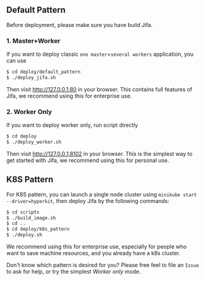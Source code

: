 <!--
    Copyright (c) 2021 Contributors to the Eclipse Foundation

    See the NOTICE file(s) distributed with this work for additional
    information regarding copyright ownership.

    This program and the accompanying materials are made available under the
    terms of the Eclipse Public License 2.0 which is available at
    http://www.eclipse.org/legal/epl-2.0

    SPDX-License-Identifier: EPL-2.0
 -->

## Default Pattern
Before deployment, please make sure you have build Jifa.

### 1. Master+Worker
If you want to deploy classic `one master`+`several workers` application, you can use
```bash
$ cd deploy/default_pattern
$ ./deploy_jifa.sh
```
Then visit http://127.0.0.1:80 in your browser. This contains full features of Jifa, we recommend using this for enterprise use.

### 2. Worker Only
If you want to deploy worker only, run script directly
```bash
$ cd deploy
$ ./deploy_worker.sh
```
Then visit http://127.0.0.1:8102 in your browser. This is the simplest way to get started with Jifa, we recommend using this for personal use.

## K8S Pattern
For K8S pattern, you can launch a single node cluster using `minikube start --driver=hyperkit`, then deploy Jifa by the following commands:
```bash
$ cd scripts
$ ./build_image.sh
$ cd ..
$ cd deploy/k8s_pattern
$ ./deploy.sh
```
We recommend using this for enterprise use, especially for people who want to save machine resources, and you already have a k8s cluster.

Don't know which pattern is desired for you? Please free feel to file an `Issue` to ask for help, or try the simplest *Worker only* mode.
